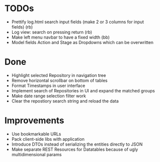 TODOs
=====
* Prettify log.html search input fields (make 2 or 3 columns for input fields) (rb)
* Log view: search on pressing return (rb)
* Make left menu navbar to have a fixed width (bb)
* Model fields Action and Stage as Dropdowns which can be overwritten

Done
====
* Highlight selected Repository in navigation tree
* Remove horizontal scrollbar on bottom of tables
* Format Timestamps in user interface
* Implement search of Repositories in UI and expand the matched groups
* Make date range selection filter work
* Clear the repostiory search string and reload the data

Improvements
============
* Use bookmarkable URLs
* Pack client-side libs with application
* Introduce DTOs instead of serializing the entities directly to JSON
* Make separate REST Resources for Datatables because of ugly multidimensional params
